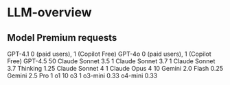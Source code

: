 # LLM-overview

## Model	Premium requests

GPT-4.1	0 (paid users), 1 (Copilot Free)
GPT-4o	0 (paid users), 1 (Copilot Free)
GPT-4.5	50
Claude Sonnet 3.5	1
Claude Sonnet 3.7	1
Claude Sonnet 3.7 Thinking	1.25
Claude Sonnet 4	1
Claude Opus 4	10
Gemini 2.0 Flash	0.25
Gemini 2.5 Pro	1
o1	10
o3	1
o3-mini	0.33
o4-mini	0.33
